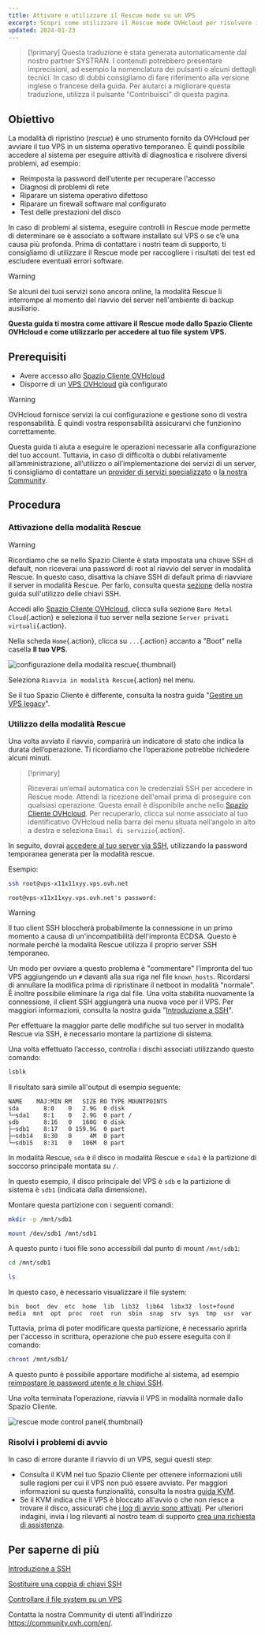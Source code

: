 ```yaml
---
title: Attivare e utilizzare il Rescue mode su un VPS
excerpt: Scopri come utilizzare il Rescue mode OVHcloud per risolvere i problemi del VPS ed effettuare verifiche di sistema
updated: 2024-01-23
---
```


> [!primary]
> Questa traduzione è stata generata automaticamente dal nostro partner SYSTRAN. I contenuti potrebbero presentare imprecisioni, ad esempio la nomenclatura dei pulsanti o alcuni dettagli tecnici. In caso di dubbi consigliamo di fare riferimento alla versione inglese o francese della guida. Per aiutarci a migliorare questa traduzione, utilizza il pulsante "Contribuisci" di questa pagina.
>

## Obiettivo

La modalità di ripristino (*rescue*) è uno strumento fornito da OVHcloud per avviare il tuo VPS in un sistema operativo temporaneo. È quindi possibile accedere al sistema per eseguire attività di diagnostica e risolvere diversi problemi, ad esempio:

- Reimposta la password dell'utente per recuperare l'accesso
- Diagnosi di problemi di rete
- Riparare un sistema operativo difettoso
- Riparare un firewall software mal configurato
- Test delle prestazioni del disco

In caso di problemi al sistema, eseguire controlli in Rescue mode permette di determinare se è associato a software installato sul VPS o se c’è una causa più profonda. Prima di contattare i nostri team di supporto, ti consigliamo di utilizzare il Rescue mode per raccogliere i risultati dei test ed escludere eventuali errori software.

> [!warning]
>
> Se alcuni dei tuoi servizi sono ancora online, la modalità Rescue li interrompe al momento del riavvio del server nell'ambiente di backup ausiliario.
>

**Questa guida ti mostra come attivare il Rescue mode dallo Spazio Cliente OVHcloud e come utilizzarlo per accedere al tuo file system VPS.**

## Prerequisiti

- Avere accesso allo [Spazio Cliente OVHcloud](https://www.ovh.com/auth/?action=gotomanager&from=https://www.ovh.it/&ovhSubsidiary=it)
- Disporre di un [VPS OVHcloud](https://www.ovhcloud.com/it/vps/) già configurato

> [!warning]
> OVHcloud fornisce servizi la cui configurazione e gestione sono di vostra responsabilità. È quindi vostra responsabilità assicurarvi che funzionino correttamente.
>
> Questa guida ti aiuta a eseguire le operazioni necessarie alla configurazione del tuo account. Tuttavia, in caso di difficoltà o dubbi relativamente all’amministrazione, all’utilizzo o all’implementazione dei servizi di un server, ti consigliamo di contattare un [provider di servizi specializzato](https://partner.ovhcloud.com/it/directory/) o [la nostra Community](https://community.ovh.com/en/).
>

## Procedura

### Attivazione della modalità Rescue

> [!warning]
> Ricordiamo che se nello Spazio Cliente è stata impostata una chiave SSH di default, non riceverai una password di root al riavvio del server in modalità Rescue. In questo caso, disattiva la chiave SSH di default prima di riavviare il server in modalità Rescue. Per farlo, consulta questa [sezione](/pages/bare_metal_cloud/dedicated_servers/creating-ssh-keys-dedicated#disablesshkey) della nostra guida sull'utilizzo delle chiavi SSH.
>

Accedi allo [Spazio Cliente OVHcloud](https://www.ovh.com/auth/?action=gotomanager&from=https://www.ovh.com/it/&ovhSubsidiary=it), clicca sulla sezione `Bare Metal Cloud`{.action} e seleziona il tuo server nella sezione `Server privati virtuali`{.action}.

Nella scheda `Home`{.action}, clicca su `...`{.action} accanto a "Boot" nella casella **Il tuo VPS**.

![configurazione della modalità rescue](images/rescue_new.png){.thumbnail}

Seleziona `Riavvia in modalità Rescue`{.action} nel menu.

Se il tuo Spazio Cliente è differente, consulta la nostra guida "[Gestire un VPS legacy](/pages/bare_metal_cloud/virtual_private_servers/vps_legacy_control_panel)".

### Utilizzo della modalità Rescue

Una volta avviato il riavvio, comparirà un indicatore di stato che indica la durata dell’operazione. Ti ricordiamo che l’operazione potrebbe richiedere alcuni minuti.

> [!primary]
>
> Riceverai un’email automatica con le credenziali SSH per accedere in Rescue mode. Attendi la ricezione dell'email prima di proseguire con qualsiasi operazione. Questa email è disponibile anche nello [Spazio Cliente OVHcloud](https://www.ovh.com/auth/?action=gotomanager&from=https://www.ovh.it/&ovhSubsidiary=it). Per recuperarlo, clicca sul nome associato al tuo identificativo OVHcloud nella barra dei menu situata nell’angolo in alto a destra e seleziona `Email di servizio`{.action}.
>

In seguito, dovrai [accedere al tuo server via SSH](/pages/bare_metal_cloud/dedicated_servers/ssh_introduction), utilizzando la password temporanea generata per la modalità rescue.

Esempio:

```bash
ssh root@vps-x11x11xyy.vps.ovh.net
```

```console
root@vps-x11x11xyy.vps.ovh.net's password:
```

> [!warning]
>
> Il tuo client SSH bloccherà probabilmente la connessione in un primo momento a causa di un'incompatibilità dell'impronta ECDSA. Questo è normale perché la modalità Rescue utilizza il proprio server SSH temporaneo.
>
> Un modo per ovviare a questo problema è "commentare" l’impronta del tuo VPS aggiungendo un `#` davanti alla sua riga nel file `known_hosts`. Ricordarsi di annullare la modifica prima di ripristinare il netboot in modalità "normale".<br>È inoltre possibile eliminare la riga dal file. Una volta stabilita nuovamente la connessione, il client SSH aggiungerà una nuova voce per il VPS. Per maggiori informazioni, consulta la nostra guida "[Introduzione a SSH](/pages/bare_metal_cloud/dedicated_servers/ssh_introduction#login)".
>

Per effettuare la maggior parte delle modifiche sul tuo server in modalità Rescue via SSH, è necessario montare la partizione di sistema.

Una volta effettuato l’accesso, controlla i dischi associati utilizzando questo comando:

```bash
lsblk
```

Il risultato sarà simile all'output di esempio seguente:

```console
NAME    MAJ:MIN RM   SIZE RO TYPE MOUNTPOINTS
sda       8:0    0   2.9G  0 disk
└─sda1    8:1    0   2.9G  0 part /
sdb       8:16   0   160G  0 disk
├─sdb1    8:17   0 159.9G  0 part
├─sdb14   8:30   0     4M  0 part
└─sdb15   8:31   0   106M  0 part
```

In modalità Rescue, `sda` è il disco in modalità Rescue e `sda1` è la partizione di soccorso principale montata su `/`.

In questo esempio, il disco principale del VPS è `sdb` e la partizione di sistema è `sdb1` (indicata dalla dimensione).

Montare questa partizione con i seguenti comandi:

```bash
mkdir -p /mnt/sdb1
```

```bash
mount /dev/sdb1 /mnt/sdb1
```

A questo punto i tuoi file sono accessibili dal punto di mount `/mnt/sdb1`:


```bash
cd /mnt/sdb1
```

```bash
ls
```

In questo caso, è necessario visualizzare il file system:

```console
bin  boot  dev  etc  home  lib  lib32  lib64  libx32  lost+found  media  mnt  opt  proc  root  run  sbin  snap  srv  sys  tmp  usr  var
```

Tuttavia, prima di poter modificare questa partizione, è necessario aprirla per l'accesso in scrittura, operazione che può essere eseguita con il comando:

```bash
chroot /mnt/sdb1/
```

A questo punto è possibile apportare modifiche al sistema, ad esempio [reimpostare le password utente e le chiavi SSH](#gofurther).

Una volta terminata l’operazione, riavvia il VPS in modalità normale dallo Spazio Cliente.

![rescue mode control panel](images/rescue_exit.png){.thumbnail}

### Risolvi i problemi di avvio

In caso di errore durante il riavvio di un VPS, segui questi step:

- Consulta il KVM nel tuo Spazio Cliente per ottenere informazioni utili sulle ragioni per cui il VPS non può essere avviato. Per maggiori informazioni su questa funzionalità, consulta la nostra [guida KVM](/pages/bare_metal_cloud/virtual_private_servers/using_kvm_for_vps).
- Se il KVM indica che il VPS è bloccato all'avvio o che non riesce a trovare il disco, assicurati che [i log di avvio sono attivati](/pages/bare_metal_cloud/virtual_private_servers/bootlog_display_kvm). Per ulteriori indagini, invia i log rilevanti al nostro team di supporto [crea una richiesta di assistenza](https://help.ovhcloud.com/csm?id=csm_get_help).

<a name="gofurther"></a>

## Per saperne di più

[Introduzione a SSH](/pages/bare_metal_cloud/dedicated_servers/ssh_introduction)

[Sostituire una coppia di chiavi SSH](/pages/bare_metal_cloud/dedicated_servers/replacing-lost-ssh-key)

[Controllare il file system su un VPS](/pages/bare_metal_cloud/virtual_private_servers/check-filesystem)

Contatta la nostra Community di utenti all’indirizzo <https://community.ovh.com/en/>.
